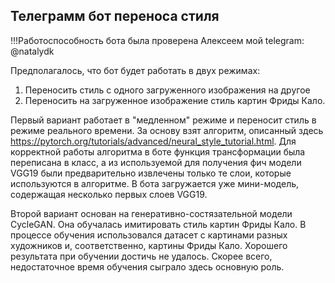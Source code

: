 ## Телеграмм бот переноса стиля

!!!Работоспособность бота была проверена Алексеем
мой telegram: @natalydk

Предполагалось, что бот будет работать в двух режимах:
1. Переносить стиль с одного загруженного изображения на другое
2. Переносить на загруженное изображение стиль картин Фриды Кало.

Первый вариант работает в "медленном" режиме и переносит стиль в режиме реального времени. За основу взят алгоритм, описанный здесь https://pytorch.org/tutorials/advanced/neural_style_tutorial.html. Для корректной работы алгоритма в боте функция трансформации была переписана в класс, а из используемой для получения фич модели VGG19 были предварительно извлечены только те слои, которые используются в алгоритме. В бота загружается уже мини-модель, содержащая несколько первых слоев VGG19.

Второй вариант основан на генеративно-состязательной модели CycleGAN. Она обучалась имитировать стиль картин Фриды Кало. В процессе обучения использовался датасет с картинами разных художников и, соответственно, картины Фриды Кало. Хорошего результата при обучении достичь не удалось. Скорее всего, недостаточное время обучения сыграло здесь основную роль.
